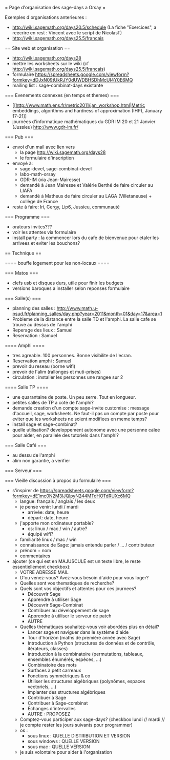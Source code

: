 = Page d'organisation des sage-days a Orsay =

Exemples d'organisations anterieures :
  * http://wiki.sagemath.org/days20.5/schedule  (La fiche "Exercices", a reecrire en rest : Vincent avec le script de NicolasT)
  * http://wiki.sagemath.org/days25.5/francais


== Site web et organisation ==
  * http://wiki.sagemath.org/days28
  * mettre les worksheets sur le wiki (cf http://wiki.sagemath.org/days25.5/francais)
  * formulaire https://spreadsheets.google.com/viewform?formkey=dDJxN09tUkRJY0dUWDBHSDhMcUI4Y0E6MQ
  * mailing list : sage-combinat-days existante

=== Evenements connexes (en temps et themes) ===

  * [[http://www.math.ens.fr/metric2011/jan_workshop.html|Metric embeddings, algorithms  and hardness of approximation (IHP), January 17-21]]
  * journées d'informatique mathématiques du GDR IM 20 et 21 Janvier (Jussieu) http://www.gdr-im.fr/

=== Pub ===
  * envoi d'un mail avec lien vers
    * la page http://wiki.sagemath.org/days28
    * le formulaire d'inscription
  * envoyé à:
    * sage-devel, sage-combinat-devel
    * labo-math-orsay
    * GDR-IM (via Jean-Mairesse)
    * demandé à Jean Mairesse et Valérie Berthé de faire circuler au LIAFA
    * demandé à Matheus de faire circuler au LAGA (Villetaneuse) + collège de France
  * reste à faire: lri, Cergy, Lip6, Jussieu, communauté

=== Programme ===
  * orateurs invites???
  * voir les attentes via formulaire
  * install party : la commencer lors du cafe de bienvenue pour etaler les arrivees et eviter les bouchons?

== Technique ==

==== bouffe logement pour les non-locaux ====

=== Matos ===
  * clefs usb et disques durs, utile pour finir les budgets
  * versions baroques a installer selon reponses formulaire

=== Salle(s) ===
  * planning des salles : http://www.math.u-psud.fr/planning_salles/day.php?year=2011&month=01&day=17&area=1
  * Probleme de la distance entre la salle TD et l'amphi. La salle cafe se trouve au dessus de l'amphi
  * Reperage des lieux : Samuel
  * Reservation : Samuel

==== Amphi ====
  * tres agreable. 100 personnes. Bonne visibilite de l'ecran.
  * Reservation amphi : Samuel
  * prevoir du reseau (borne wifi)
  * prevoir de l'alim (rallonges et muti-prises)
  * circulation : installer les personnes une rangee sur 2


==== Salle TP ====
  * une quarantaine de poste. Un peu serre. Tout en longueur.
  * petites salles de TP a cote de l'amphi?
  * demande creation d'un compte sage-invite customise : message d'accueil, sage, worksheets. Ne faut-il pas un compte par poste pour eviter que les worksheets ne soient modifiees en meme temps?
  * install sage et sage-combinat?
  * quelle utilisation? developpement autonome avec une personne calee pour aider, en parallele des tutoriels dans l'amphi?

=== Salle Café ===
  * au dessu de l'amphi
  * alim non garantie, a verifier



=== Serveur ===


=== Vieille discussion à propos du formulaire ===

  * s'inspirer de https://spreadsheets.google.com/viewform?formkey=dE1mc0N2M3lJQlpyN244MTdHOTdRUXc6MQ
    * langue: français / anglais / les deux
    * je pense venir: lundi / mardi
      * arrivée: date, heure
      * départ: date, heure
    * j'apporte mon ordinateur portable?
      * os: linux / mac / win / autre?
      * équipé wifi?
    * familiarité linux / mac / win
    * connaissance de Sage: jamais entendu parler / ... / contributeur
    * prénom + nom
    * commentaires
  * ajouter (ce qui est en MAJUSCULE est un texte libre, le reste essentiellement checkbox):
    * VOTRE ADRESSE MAIL
    * D'ou venez-vous? Avez-vous besoin d'aide pour vous loger?
    * Quelles sont vos thematiques de recherche?
    * Quels sont vos objectifs et attentes pour ces journees?
      * Découvrir Sage
      * Apprendre à utiliser Sage
      * Découvrir Sage-Combinat
      * Contribuer au développement de sage
      * Apprendre à utiliser le serveur de patch
      * AUTRE
    * Quelles thématiques souhaitez-vous voir abordées plus en détail?
      * Lancer sage et naviguer dans le système d'aide
      * Tour d'horizon (maths de première année avec Sage)
      * Introduction à Python (structures de données et de contrôle, itérateurs, classes)
      * Introduction à la combinatoire (permutations, tableaux, ensembles énumérés, espèces, ...)
      * Combinatoire des mots
      * Surfaces à petit carreaux
      * Fonctions symmétriques & co
      * Utiliser les structures algébriques (polynômes, espaces vectoriels, ...)
      * Implanter des structures algébriques
      * Contribuer à Sage
      * Contribuer à Sage-combinat
      * Échanges d'intervalles
      * AUTRE : PROPOSEZ
    * Comptez-vous participer aux sage-days? (checkbox lundi // mardi // je compte rester les jours suivants pour programmer)
    * os :
      * sous linux : QUELLE DISTRIBUTION ET VERSION
      * sous windows : QUELLE VERSION
      * sous mac : QUELLE VERSION
    * je suis volontaire pour aider à l'organisation
